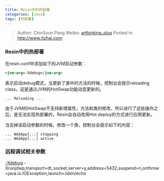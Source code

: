 ```yaml
---
title: Resin中的热部署
categories: [Java]
tags: [热部署]
---
```


> Author: ChinSyun Pang
> Weibo: [arthinking_plus](http://weibo.com/arthinkingplus)
> Posted in: http://www.itzhai.com

### Resin中的热部署
在resin.conf中添加如下的JVM启动参数：

```xml
<jvm-arg>-Xdebug</jvm-arg>
```

表示启动debug模式，当更新了类中的方法的时候，控制台会提示reloading class，这是通过JVM的HotSwap功能动态更新的。

```
... Reloading ...
``` 

由于JVM的HotSwap不支持新增属性，方法和类的修改，所以进行了这些操作之后，是无法实现热部署的，Resin会自动改用Hot deploy的方式进行应用更新。

当去掉该启动参数的时候，修改一个类，控制台会提示如下的内容：

```
... WebApp[...] stopping
... WebApp[...] active
```

### 远程调试相关参数
[-Xdebug](http://itindex.net/detail/46971-java-%E8%B0%83%E8%AF%95 "Xdebug") -Xrunjdwp,transport=dt_socket,server=y,address=5432,suspend=n,onthrow=java.io.IOException,launch=/sbin/echo

